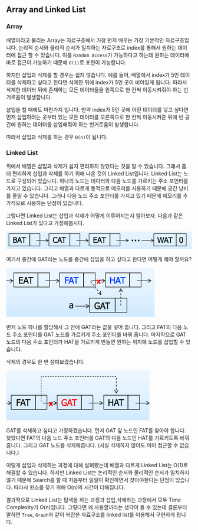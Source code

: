 ## Array and Linked List

### Array

배열이라고 불리는 Array는 자료구조에서 가장 먼저 배우는 가장 기본적인 자료구조입니다. 논리적 순서와 물리적 순서가 일치하는 자료구조로 index를 통해서 원하는 데이터에 접근 할 수 있습니다. 이를 `Random Access`가 가능하다고 하는데 원하는 데이터에 바로 접근이 가능하기 때문에  `O(1)`로 표현이 가능합니다. 

하지만 삽입과 삭제를 할 경우는 쉽지 않습니다. 예를 들어, 배열에서 index가 5인 데이터를 삭제하고 싶다고 한다면 삭제한 뒤에 index가 5인 곳이 비어있게 됩니다. 따라서 삭제한 데이터 뒤에 존재하는 모든 데이터들을 왼쪽으로 한 칸씩 이동시켜줘야 하는 번거로움이 발생합니다.  

삽입을 할 때에도 마찬가지 입니다. 만약 index가 5인 곳에 어떤 데이터를 넣고 싶다면 먼저 삽입하려는 곳부터 있는 모든 데이터를 오른쪽으로 한 칸씩 이동시켜준 뒤에 빈 공간에 원하는 데이터를 삽입해줘야 하는 번거로움이 발생합니다.

따라서 삽입과 삭제를 하는 경우 `O(n)`이 됩니다. 



### Linked List

위에서 배열은 삽입과 삭제가 쉽지 편리하지 않았다는 것을 알 수 있습니다. 그래서 좀 더 편리하게 삽입과 삭제를 하기 위해 나온 것이 Linked List입니다. Linked List는 노드로 구성되어 있습니다. 하나의 노드는 데이터와 다음 노드를 가르키는 주소 포인터를 가지고 있습니다. 그리고 배열과 다르게 동적으로 메모리를 사용하기 때문에 공간 낭비를 줄일 수 있습니다. 그러나 다음 노드 주소 포인터를 가지고 있기 때문에 메모리를 추가적으로 사용하는 단점이 있습니다. 

그렇다면 Linked List는 삽입과 삭제가 어떻게 이루어지는지 알아보자. 다음과 같은 Linked List가 있다고 가정해봅시다.

![1](../img/ArrayAndLinkedList/1.png)

여기서 중간에 GAT라는 노드를 중간에 삽입을 하고 싶다고 한다면 어떻게 해야 할까요?

![2](../img/ArrayAndLinkedList/2.png)

먼저 노드 하나를 할당해서 그 안에 GAT라는 값을 넣어 줍니다. 그리고 FAT의 다음 노드 주소 포인터를 GAT 노드를 가르키게 주소 포인터를 바꿔 줍니다. 마지막으로 GAT 노드의 다음 주소 포인터가 HAT을 가르키게 만들면 원하는 위치에 노드를 삽입할 수 있습니다. 

삭제의 경우도 한 번 살펴보겠습니다.

![3](../img/ArrayAndLinkedList/3.png)

GAT를 삭제하고 싶다고 가정하겠습니다. 먼저 GAT 앞 노드인 FAT를 찾아야 합니다. 찾았다면 FAT의 다음 노드 주소 포인터를 GAT의 다음 노드인 HAT를 가르키도록 바꿔줍니다. 그리고 GAT 노드를 삭제해줍니다. (사실 삭제하지 않아도 이미 접근할 수 없습니다.)

이렇게 삽입과 삭제하는 과정에 대해 살펴봤는데 배열과 다르게 Linked List는 O(1)로 해결할 수 있습니다. 하지만 Linked List는 논리적인 순서와 물리적인 순서가 일치하지 않기 때문에 Search를 할 때 처음부터 일일이 확인하면서 찾아야한다는 단점이 있습니다. 따라서 원소를 찾기 위해 O(n)의 시간이 더해집니다. 

결과적으로 Linked List는 탐색을 하는 과정과 삽입,삭제하는 과정에서 모두 Time Complexity가 O(n)입니다. 그렇다면 왜 사용할까라는 생각이 들 수 있는데 결론부터 말하면 `Tree`, `Graph`와 같이 복잡한 자료구조를 linked list를 이용해서 구현하게 됩니다.

